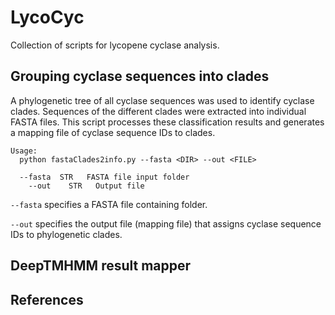# LycoCyc
Collection of scripts for lycopene cyclase analysis.


## Grouping cyclase sequences into clades

A phylogenetic tree of all cyclase sequences was used to identify cyclase clades. Sequences of the different clades were extracted into individual FASTA files. This script processes these classification results and generates a mapping file of cyclase sequence IDs to clades.


```
Usage:
  python fastaClades2info.py --fasta <DIR> --out <FILE>
  
  --fasta  STR   FASTA file input folder
	--out    STR   Output file
```

`--fasta` specifies a FASTA file containing folder.

`--out` specifies the output file (mapping file) that assigns cyclase sequence IDs to phylogenetic clades.


## DeepTMHMM result mapper


## References
